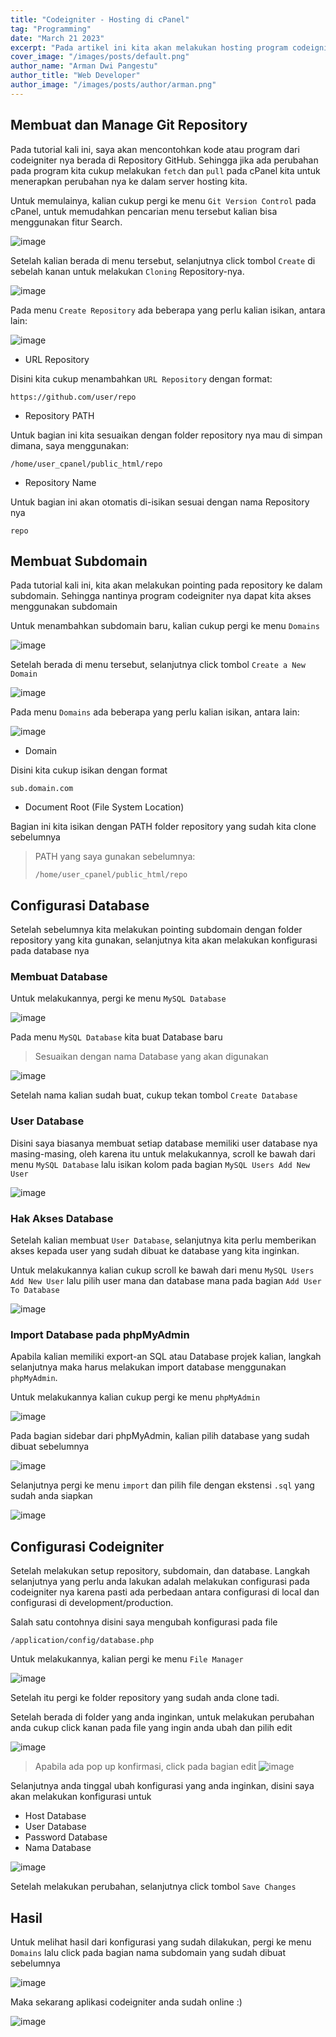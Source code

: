 ```yaml
---
title: "Codeigniter - Hosting di cPanel"
tag: "Programming"
date: "March 21 2023"
excerpt: "Pada artikel ini kita akan melakukan hosting program codeigniter di cPanel"
cover_image: "/images/posts/default.png"
author_name: "Arman Dwi Pangestu"
author_title: "Web Developer"
author_image: "/images/posts/author/arman.png"
---
```


## Membuat dan Manage Git Repository

Pada tutorial kali ini, saya akan mencontohkan kode atau program dari codeigniter nya berada di Repository GitHub.
Sehingga jika ada perubahan pada program kita cukup melakukan `fetch` dan `pull` pada cPanel kita untuk menerapkan perubahan nya ke dalam
server hosting kita.

Untuk memulainya, kalian cukup pergi ke menu `Git Version Control` pada cPanel, untuk memudahkan pencarian menu tersebut kalian
bisa menggunakan fitur Search.

![image](https://user-images.githubusercontent.com/64394320/226560778-837211a4-4d93-4776-8047-93d03a60ba09.png)

Setelah kalian berada di menu tersebut, selanjutnya click tombol `Create` di sebelah kanan untuk melakukan `Cloning` Repository-nya.

![image](https://user-images.githubusercontent.com/64394320/226562041-a038e309-ed74-4926-bede-9a1113aa2a3d.png)

Pada menu `Create Repository` ada beberapa yang perlu kalian isikan, antara lain:

![image](https://user-images.githubusercontent.com/64394320/226563778-c4493605-ac88-4261-b21f-7802973b005b.png)

- URL Repository

Disini kita cukup menambahkan `URL Repository` dengan format:

```
https://github.com/user/repo
```

- Repository PATH

Untuk bagian ini kita sesuaikan dengan folder repository nya mau di simpan dimana, saya menggunakan:

```
/home/user_cpanel/public_html/repo
```

- Repository Name

Untuk bagian ini akan otomatis di-isikan sesuai dengan nama Repository nya

```
repo
```

## Membuat Subdomain

Pada tutorial kali ini, kita akan melakukan pointing pada repository ke dalam subdomain.
Sehingga nantinya program codeigniter nya dapat kita akses menggunakan subdomain

Untuk menambahkan subdomain baru, kalian cukup pergi ke menu `Domains`

![image](https://user-images.githubusercontent.com/64394320/226564542-0f5e2d12-63a4-437f-a896-33248166ae91.png)

Setelah berada di menu tersebut, selanjutnya click tombol `Create a New Domain`

![image](https://user-images.githubusercontent.com/64394320/226564888-4d89bb7e-7e5f-45fc-b588-4fa47d4f3efa.png)

Pada menu `Domains` ada beberapa yang perlu kalian isikan, antara lain:

![image](https://user-images.githubusercontent.com/64394320/226583785-7661af21-08c0-4295-8345-6f365d5f8f96.png)

- Domain

Disini kita cukup isikan dengan format

```
sub.domain.com
```

- Document Root (File System Location)

Bagian ini kita isikan dengan PATH folder repository yang sudah kita clone sebelumnya

> PATH yang saya gunakan sebelumnya:
>
> ```
> /home/user_cpanel/public_html/repo
> ```

## Configurasi Database

Setelah sebelumnya kita melakukan pointing subdomain dengan folder repository yang kita gunakan, selanjutnya kita
akan melakukan konfigurasi pada database nya

### Membuat Database

Untuk melakukannya, pergi ke menu `MySQL Database`

![image](https://user-images.githubusercontent.com/64394320/226584916-5f0a07c2-ec3c-4b29-99c9-1843cc5f3925.png)

Pada menu `MySQL Database` kita buat Database baru

> Sesuaikan dengan nama Database yang akan digunakan

![image](https://user-images.githubusercontent.com/64394320/226585175-9dba352c-53af-46a0-b82f-3dc69764dfb9.png)

Setelah nama kalian sudah buat, cukup tekan tombol `Create Database`

### User Database

Disini saya biasanya membuat setiap database memiliki user database nya masing-masing, oleh karena itu
untuk melakukannya, scroll ke bawah dari menu `MySQL Database` lalu isikan kolom pada bagian `MySQL Users Add New User`

![image](https://user-images.githubusercontent.com/64394320/226586239-a89de9c7-9b84-4ced-b084-c30423c1e2d9.png)

### Hak Akses Database

Setelah kalian membuat `User Database`, selanjutnya kita perlu memberikan akses kepada user yang sudah dibuat ke database yang kita inginkan.

Untuk melakukannya kalian cukup scroll ke bawah dari menu `MySQL Users Add New User` lalu pilih user mana dan database mana
pada bagian `Add User To Database`

![image](https://user-images.githubusercontent.com/64394320/226586677-37a0d35c-58a4-4aa0-aa3d-7f5eb0e7be88.png)

### Import Database pada phpMyAdmin

Apabila kalian memiliki export-an SQL atau Database projek kalian, langkah selanjutnya maka harus melakukan import database
menggunakan `phpMyAdmin`.

Untuk melakukannya kalian cukup pergi ke menu `phpMyAdmin`

![image](https://user-images.githubusercontent.com/64394320/226587499-95f00254-31ea-4f8e-b9b5-9785c1334c73.png)

Pada bagian sidebar dari phpMyAdmin, kalian pilih database yang sudah dibuat sebelumnya

![image](https://user-images.githubusercontent.com/64394320/226587879-73b31448-0c70-4815-83b0-b8a673ce03ce.png)

Selanjutnya pergi ke menu `import` dan pilih file dengan ekstensi `.sql` yang sudah anda siapkan

![image](https://user-images.githubusercontent.com/64394320/226588107-5667d1ce-2076-4341-bd79-5e7fb40103ca.png)

## Configurasi Codeigniter

Setelah melakukan setup repository, subdomain, dan database. Langkah selanjutnya yang perlu anda lakukan adalah
melakukan configurasi pada codeigniter nya karena pasti ada perbedaan antara configurasi di local dan
configurasi di development/production.

Salah satu contohnya disini saya mengubah konfigurasi pada file

`/application/config/database.php`

Untuk melakukannya, kalian pergi ke menu `File Manager`

![image](https://user-images.githubusercontent.com/64394320/226589240-003571e3-2f97-46cd-ac25-d965b7cec66c.png)

Setelah itu pergi ke folder repository yang sudah anda clone tadi.

Setelah berada di folder yang anda inginkan, untuk melakukan perubahan anda cukup click kanan pada file yang ingin anda ubah
dan pilih edit

![image](https://user-images.githubusercontent.com/64394320/226589730-6853a26d-2f7b-4715-95cb-03c19232841f.png)

> Apabila ada pop up konfirmasi, click pada bagian edit
> ![image](https://user-images.githubusercontent.com/64394320/226589855-ac1fc90e-da0a-41c9-b4e3-8bc73e8a4bb7.png)

Selanjutnya anda tinggal ubah konfigurasi yang anda inginkan, disini saya akan melakukan konfigurasi untuk

- Host Database
- User Database
- Password Database
- Nama Database

![image](https://user-images.githubusercontent.com/64394320/226590230-5c8d3eac-3f0a-4eb2-bddb-a22580bd482d.png)

Setelah melakukan perubahan, selanjutnya click tombol `Save Changes`

## Hasil

Untuk melihat hasil dari konfigurasi yang sudah dilakukan, pergi ke menu `Domains` lalu click pada bagian nama subdomain yang sudah dibuat sebelumnya

![image](https://user-images.githubusercontent.com/64394320/226590966-2c5bba4d-873c-4e63-86e9-9e955d26495b.png)

Maka sekarang aplikasi codeigniter anda sudah online :)

![image](https://user-images.githubusercontent.com/64394320/226591400-10a0e773-d1b2-4c42-bbd1-262bf8592488.png)
